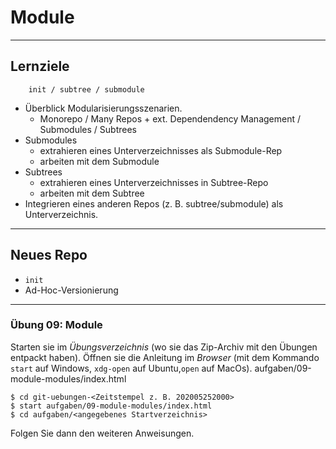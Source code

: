 # Module

---

## Lernziele

```
    init / subtree / submodule
```

 * Überblick Modularisierungsszenarien.
   - Monorepo / Many Repos + ext. Dependendency Management / Submodules / Subtrees
 * Submodules
   - extrahieren eines Unterverzeichnisses als Submodule-Rep
   - arbeiten mit dem Submodule
 * Subtrees
   - extrahieren eines Unterverzeichnisses in  Subtree-Repo
   - arbeiten mit dem Subtree
 * Integrieren eines anderen Repos (z. B. subtree/submodule) als Unterverzeichnis.

---

## Neues Repo

 * `init`
 * Ad-Hoc-Versionierung


---

### Übung 09: Module

Starten sie im *Übungsverzeichnis* (wo sie das Zip-Archiv mit den
Übungen entpackt haben).
Öffnen sie die Anleitung im *Browser* (mit dem Kommando `start` auf
Windows, `xdg-open` auf Ubuntu,`open` auf MacOs).
aufgaben/09-module-modules/index.html

    $ cd git-uebungen-<Zeitstempel z. B. 202005252000>
    $ start aufgaben/09-module-modules/index.html
    $ cd aufgaben/<angegebenes Startverzeichnis>

Folgen Sie dann den weiteren Anweisungen.


